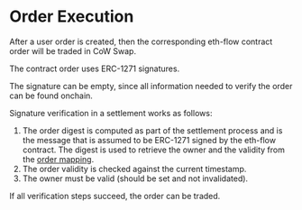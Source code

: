 # Order Execution

After a user order is created, then the corresponding eth-flow contract order will be traded in CoW Swap.

The contract order uses ERC-1271 signatures.

The signature can be empty, since all information needed to verify the order can be found onchain.

Signature verification in a settlement works as follows:

1. The order digest is computed as part of the settlement process and is the message that is assumed to be ERC-1271 signed by the eth-flow contract. The digest is used to retrieve the owner and the validity from the [order mapping](orders-in-storage).
2. The order validity is checked against the current timestamp.
3. The owner must be valid (should be set and not invalidated).

If all verification steps succeed, the order can be traded.

